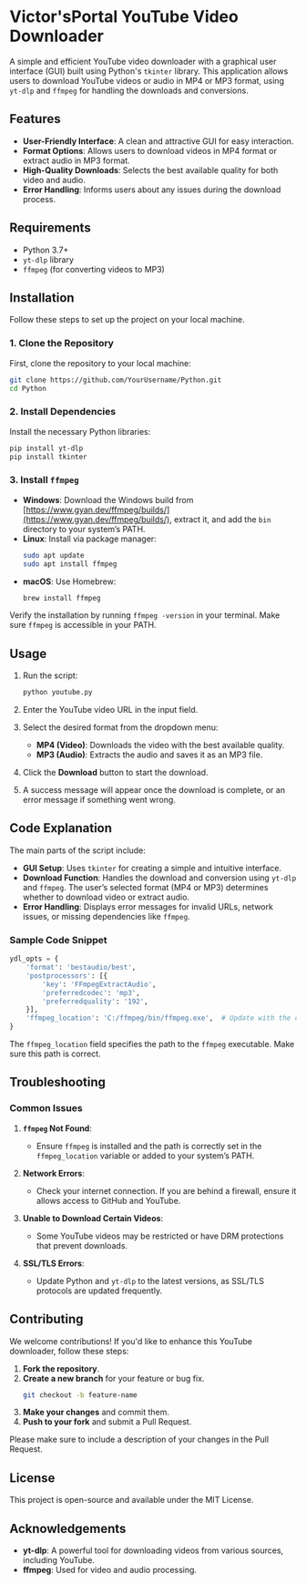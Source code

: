 
# Victor'sPortal YouTube Video Downloader

A simple and efficient YouTube video downloader with a graphical user interface (GUI) built using Python's `tkinter` library. This application allows users to download YouTube videos or audio in MP4 or MP3 format, using `yt-dlp` and `ffmpeg` for handling the downloads and conversions.

## Features

- **User-Friendly Interface**: A clean and attractive GUI for easy interaction.
- **Format Options**: Allows users to download videos in MP4 format or extract audio in MP3 format.
- **High-Quality Downloads**: Selects the best available quality for both video and audio.
- **Error Handling**: Informs users about any issues during the download process.

## Requirements

- Python 3.7+
- `yt-dlp` library
- `ffmpeg` (for converting videos to MP3)

## Installation

Follow these steps to set up the project on your local machine.

### 1. Clone the Repository

First, clone the repository to your local machine:

```bash
git clone https://github.com/YourUsername/Python.git
cd Python
```

### 2. Install Dependencies

Install the necessary Python libraries:

```bash
pip install yt-dlp
pip install tkinter
```

### 3. Install `ffmpeg`

- **Windows**: Download the Windows build from [https://www.gyan.dev/ffmpeg/builds/](https://www.gyan.dev/ffmpeg/builds/), extract it, and add the `bin` directory to your system’s PATH.
- **Linux**: Install via package manager:
  ```bash
  sudo apt update
  sudo apt install ffmpeg
  ```
- **macOS**: Use Homebrew:
  ```bash
  brew install ffmpeg
  ```

Verify the installation by running `ffmpeg -version` in your terminal. Make sure `ffmpeg` is accessible in your PATH.

## Usage

1. Run the script:

   ```bash
   python youtube.py
   ```

2. Enter the YouTube video URL in the input field.

3. Select the desired format from the dropdown menu:
   - **MP4 (Video)**: Downloads the video with the best available quality.
   - **MP3 (Audio)**: Extracts the audio and saves it as an MP3 file.

4. Click the **Download** button to start the download.

5. A success message will appear once the download is complete, or an error message if something went wrong.

## Code Explanation

The main parts of the script include:

- **GUI Setup**: Uses `tkinter` for creating a simple and intuitive interface.
- **Download Function**: Handles the download and conversion using `yt-dlp` and `ffmpeg`. The user’s selected format (MP4 or MP3) determines whether to download video or extract audio.
- **Error Handling**: Displays error messages for invalid URLs, network issues, or missing dependencies like `ffmpeg`.

### Sample Code Snippet

```python
ydl_opts = {
    'format': 'bestaudio/best',
    'postprocessors': [{
        'key': 'FFmpegExtractAudio',
        'preferredcodec': 'mp3',
        'preferredquality': '192',
    }],
    'ffmpeg_location': 'C:/ffmpeg/bin/ffmpeg.exe',  # Update with the correct path
}
```

The `ffmpeg_location` field specifies the path to the `ffmpeg` executable. Make sure this path is correct.

## Troubleshooting

### Common Issues

1. **`ffmpeg` Not Found**: 
   - Ensure `ffmpeg` is installed and the path is correctly set in the `ffmpeg_location` variable or added to your system’s PATH.

2. **Network Errors**:
   - Check your internet connection. If you are behind a firewall, ensure it allows access to GitHub and YouTube.

3. **Unable to Download Certain Videos**:
   - Some YouTube videos may be restricted or have DRM protections that prevent downloads.

4. **SSL/TLS Errors**:
   - Update Python and `yt-dlp` to the latest versions, as SSL/TLS protocols are updated frequently.

## Contributing

We welcome contributions! If you'd like to enhance this YouTube downloader, follow these steps:

1. **Fork the repository**.
2. **Create a new branch** for your feature or bug fix.
   ```bash
   git checkout -b feature-name
   ```
3. **Make your changes** and commit them.
4. **Push to your fork** and submit a Pull Request.

Please make sure to include a description of your changes in the Pull Request.

## License

This project is open-source and available under the MIT License.

## Acknowledgements

- **yt-dlp**: A powerful tool for downloading videos from various sources, including YouTube.
- **ffmpeg**: Used for video and audio processing.
```

